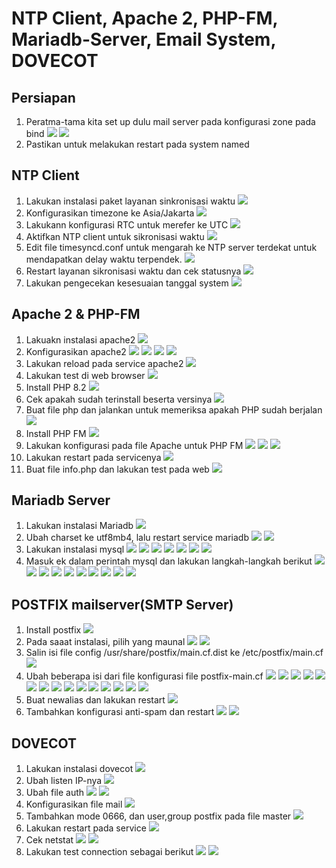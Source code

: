 # NTP Client, Apache 2, PHP-FM, Mariadb-Server, Email System, DOVECOT

## Persiapan
1. Peratma-tama kita set up dulu mail server pada konfigurasi zone pada bind
![](./assets/confi-zone-local.png)
![](./assets/config-zone-local-inv.png)
2. Pastikan untuk melakukan restart pada system named

## NTP Client
1. Lakukan instalasi paket layanan sinkronisasi waktu
![](./assets/install-sinkronisasi-waktu.png)
2. Konfigurasikan timezone ke Asia/Jakarta
![](./assets/timezone-jakarta.png)
3. Lakukann konfigurasi RTC untuk merefer ke UTC
![](./assets/config-rtc.png)
4. Aktifkan NTP client untuk sikronisasi waktu
![](./assets/activate-ntp-client.png)
5. Edit file  timesyncd.conf untuk mengarah ke NTP server terdekat untuk mendapatkan delay waktu terpendek.
![](./assets/edit-timesyncd.conf.png)
6. Restart layanan sikronisasi waktu dan cek statusnya
![](./assets/restart-status-timesyncd.png)
7. Lakukan pengecekan kesesuaian tanggal system
![](./assets/timedatectl.png)

## Apache 2 & PHP-FM
1. Lakuakn instalasi apache2
![](./assets/install-apache2.png)
2. Konfigurasikan apache2
![](./assets/config-apache2-1.png)
![](./assets/config-apache2-2.png)
![](./assets/config-apache2-3.png)
![](./assets/config-apache2-4.png)
3. Lakukan reload pada service apache2
![](./assets/reload-apache2.png)
4. Lakukan test di web browser
![](./assets/apache-test.png)
5. Install PHP 8.2
![](./assets/php8.2-install.png)
6. Cek apakah sudah terinstall beserta versinya
![](./assets/php8.2-version.png)
7. Buat file php dan jalankan untuk memeriksa apakah PHP sudah berjalan
![](./assets/php8.2-test-script.png)
8. Install PHP FM
![](./assets/phpfm-install.png)
9. Lakukan konfigurasi pada file Apache untuk PHP FM
![](./assets/phpfm-config-default-ssl.png)
![](./assets/phpfm-setenvif.png)
![](./assets/phpfm-a2enconf.png)
10. Lakukan restart pada servicenya
![](./assets/php-fm-restart.png)
11. Buat file info.php dan lakukan test pada web
![](./assets/php-info.php.png)

## Mariadb Server
1. Lakukan instalasi Mariadb
![](./assets/mariadb-install.png)
2. Ubah charset ke utf8mb4, lalu restart service mariadb
![](./assets/mariadb-config.png)
![](./assets/mariadb-restart.png)
3. Lakukan instalasi mysql
![](./assets/mysql-install.png)
![](./assets/mysql-install-2.png)
![](./assets/mysql-install-3.png)
![](./assets/mysql-install-4.png)
![](./assets/mysql-install-5.png)
![](./assets/mysql-install-6.png)
![](./assets/mysql-install-7.png)
4. Masuk ek dalam perintah mysql dan lakukan langkah-langkah berikut
![](./assets/mysql-enter1.png)
![](./assets/mysql-enter2.png)
![](./assets/mysql-enter3.png)
![](./assets/mysql-enter4.png)
![](./assets/mysql-enter5.png)
![](./assets/mysql-enter6.png)
![](./assets/mysql-enter7.png)
![](./assets/mysql-enter8.png)
![](./assets/mysql-enter9.png)
![](./assets/mysql-enter10.png)

## POSTFIX mailserver(SMTP Server)
1. Install postfix
![](./assets/postfix-install.png)
2. Pada saaat instalasi, pilih yang maunal
![](./assets/postfix-config.png)
![](./assets/postfix-config2.png)
3. Salin isi file config /usr/share/postfix/main.cf.dist ke /etc/postfix/main.cf
![](./assets/postfix-copy.png)
4. Ubah beberapa isi dari file konfigurasi file postfix-main.cf
![](./assets/postfix-main1.png)
![](./assets/postfix-main2.png)
![](./assets/postfix-main3.png)
![](./assets/postfix-main4.png)
![](./assets/postfix-main5.png)
![](./assets/postfix-main6.png)
![](./assets/postfix-main7.png)
![](./assets/postfix-main8.png)
![](./assets/postfix-main9.png)
![](./assets/postfix-main10.png)
![](./assets/postfix-main11.png)
![](./assets/postfix-main12.png)
![](./assets/postfix-main13.png)
![](./assets/postfix-main14.png)
![](./assets/postfix-main15.png)
5. Buat newalias dan lakukan restart
![](./assets/postfix-newalias.png)
6. Tambahkan konfigurasi anti-spam dan restart
![](./assets/postfix-antispam.png)
![](./assets/postfix-restart.png)

## DOVECOT
1. Lakukan instalasi dovecot
![](./assets/dove-install.png)
2. Ubah listen IP-nya
![](./assets/dove-config.png)
3. Ubah file auth
![](./assets/dove-conf-auth.png)
![](./assets/dove-conf-auth2.png)
4. Konfigurasikan file mail
![](./assets/dove-conf-mail.png)
5. Tambahkan mode 0666, dan user,group postfix pada file master
![](./assets/dove-conf-master.png)
6. Lakukan restart pada service
![](./assets/dove-restart.png)
7. Cek netstat
![](./assets/netstat.png)
![](./assets/netstat2.png)
8. Lakukan test connection sebagai berikut
![](./assets/telnet%20mail.png)
![](./assets/telnet%20mail_result.png)